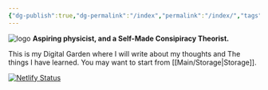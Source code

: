 ```yaml
---
{"dg-publish":true,"dg-permalink":"/index","permalink":"/index/","tags":["gardenEntry"],"noteIcon":"","created":"2023-11-19T23:18:08.056+05:30"}
---
```


![logo](/img/user/assets/logo.png)
**Aspiring physicist, and a Self-Made Consipiracy Theorist.**

This is my Digital Garden where I will write about my thoughts and The things I  have learned. You may want to start from [[Main/Storage\|Storage]].

[![Netlify Status](https://api.netlify.com/api/v1/badges/71796317-43a8-49c3-b7de-fdbaf093760f/deploy-status)](https://app.netlify.com/sites/garden4244/deploys)